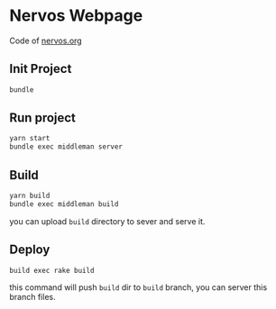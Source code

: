 # Nervos Webpage

Code of [nervos.org](https://www.nervos.org/)


## Init Project

```bash
bundle
```

## Run project

```bash
yarn start
bundle exec middleman server
```

## Build

```bash
yarn build
bundle exec middleman build
```

you can upload `build` directory to sever and serve it.

## Deploy

```bash
build exec rake build
```

this command will push `build` dir to `build` branch, you can server this branch files.
